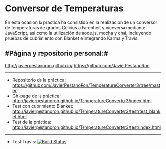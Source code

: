 **Conversor de Temperaturas**
=======================

En esta ocasion la practica ha consistido en la realizacion de un conversor de temperaturas de grados Celcius a Farenheit y viceversa mediante JavaScript, asi como la utilización de node.js, mocha y chai,
incluyendo pruebas de cubrimiento con Blanket e integrando Karma y Travis.

 
#Página y repositorio personal:#
---------------------------------
http://javierpestanoron.github.io/
https://github.com/JavierPestanoRon

-----------

 - Repositorio de la práctica: https://github.com/JavierPestanoRon/TemperatureConverter3/tree/master
 - Gh-page de la práctica: http://javierpestanoron.github.io/TemperatureConverter3/index.html
 - Test con cubrimiento Blanket: http://javierpestanoron.github.io/TemperatureConverter3/test/test_blanket.html
 - Test de la práctica: http://javierpestanoron.github.io/TemperatureConverter3/test/index.html
 
---------- 
 - Test Travis: [![Build Status](https://travis-ci.org/JavierPestanoRon/TemperatureConverter3.svg)](https://travis-ci.org/JavierPestanoRon/TemperatureConverter3)

